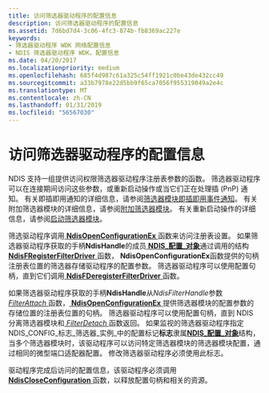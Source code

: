```yaml
---
title: 访问筛选器驱动程序的配置信息
description: 访问筛选器驱动程序的配置信息
ms.assetid: 7d6bd7d4-3c06-4fc3-874b-fb8369ac227e
keywords:
- 筛选器驱动程序 WDK 网络配置信息
- NDIS 筛选器驱动程序 WDK，配置信息
ms.date: 04/20/2017
ms.localizationpriority: medium
ms.openlocfilehash: 685f4d987c61a325c54ff1921c0be43de432cc49
ms.sourcegitcommit: a33b7978e22d5bb9f65ca7056f955319049a2e4c
ms.translationtype: MT
ms.contentlocale: zh-CN
ms.lasthandoff: 01/31/2019
ms.locfileid: "56567030"
---
```

# <a name="accessing-configuration-information-for-a-filter-driver"></a>访问筛选器驱动程序的配置信息





NDIS 支持一组提供访问权限筛选器驱动程序注册表参数的函数。 筛选器驱动程序可以在连接期间访问这些参数，或重新启动操作或当它们正在处理插 (PnP) 通知。 有关即插即用通知的详细信息，请参阅[筛选器模块即插即用事件通知](filter-module-pnp-event-notifications.md)。 有关附加筛选器模块的详细信息，请参阅[附加筛选器模块](attaching-a-filter-module.md)。 有关重新启动操作的详细信息，请参阅[启动筛选器模块](starting-a-filter-module.md)。

筛选驱动程序调用[ **NdisOpenConfigurationEx** ](https://msdn.microsoft.com/library/windows/hardware/ff563717)函数来访问注册表设置。 如果筛选器驱动程序获取的手柄**NdisHandle**的成员[ **NDIS\_配置\_对象**](https://msdn.microsoft.com/library/windows/hardware/ff564866)通过调用的结构[ **NdisFRegisterFilterDriver** ](https://msdn.microsoft.com/library/windows/hardware/ff562608)函数， **NdisOpenConfigurationEx**函数提供的句柄注册表位置的筛选器存储驱动程序的配置参数。 筛选器驱动程序可以使用配置句柄，直到它们调用[ **NdisFDeregisterFilterDriver** ](https://msdn.microsoft.com/library/windows/hardware/ff561800)函数。

如果筛选器驱动程序获取的手柄**NdisHandle**从*NdisFilterHandle*参数[ *FilterAttach* ](https://msdn.microsoft.com/library/windows/hardware/ff549905)函数，[ **NdisOpenConfigurationEx** ](https://msdn.microsoft.com/library/windows/hardware/ff563717)提供筛选器模块的配置参数的存储位置的注册表位置的句柄。 筛选器驱动程序可以使用配置句柄，直到 NDIS 分离筛选器模块和[ *FilterDetach* ](https://msdn.microsoft.com/library/windows/hardware/ff549918)函数返回。 如果监视的筛选器驱动程序指定 NDIS\_CONFIG\_标志\_筛选器\_实例\_中的配置标记**标志**隶属[**NDIS\_配置\_对象**](https://msdn.microsoft.com/library/windows/hardware/ff564866)结构，当多个筛选器模块时，该驱动程序可以访问特定筛选器模块的筛选器模块配置，通过相同的微型端口适配器配置。 修改筛选器驱动程序必须使用此标志。

驱动程序完成后访问的配置信息，该驱动程序必须调用[ **NdisCloseConfiguration** ](https://msdn.microsoft.com/library/windows/hardware/ff561642)函数，以释放配置句柄和相关的资源。

 

 





